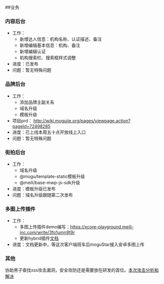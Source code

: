##业务

### 内容后台

* 工作：
    * 新增达人信息：机构名称、认证描述、备注
    * 新增编辑基本信息：机构、备注
    * 新增编辑认证
    * 机构搜索栏、搜索框样式调整
* 进度：已发布
* 问题：暂无特殊问题

### 品牌后台

* 工作：
    * 添加品牌主副关系
    * 域名升级
    * 模板升级
* 项目prd： http://wiki.mogujie.org/pages/viewpage.action?pageId=72498285
* 进度：已上线本周五十点开放线上入口
* 问题：暂无特殊问题


### 街拍后台

* 工作：
    * 域名升级
    * @mogu/template-static模板升级
    * @meili/base-mwp-js-sdk升级
* 进度：模板升级已发布
* 问题：域名升级跟随第二次发布

### 多图上传插件

* 工作：
    * 多图上传插件demo编写：https://xcore-playground.meili-inc.com/write/3fo1umn9t9r
    * 更新hybrid插件[文档](http://hybrid.meili-inc.com/kai-fa/rong-qi-cha-jian/mei-ti/tu-pian/mgjimageimageUploadMultiple.html)
* 进度：文档更新中，等这次客户端班车后moguStar接入安卓多图上传

### 其他

协助黑子查找xss攻击漏洞，安全攻防还是需要放在研发的首位。[本次攻击分析和解决](https://zhoushaw.github.io/2019/04/16/learning/font-end/security/%E5%89%8D%E7%AB%AF%E5%AE%89%E5%85%A8%E4%B8%8E%E9%98%B2%E8%8C%83/)


